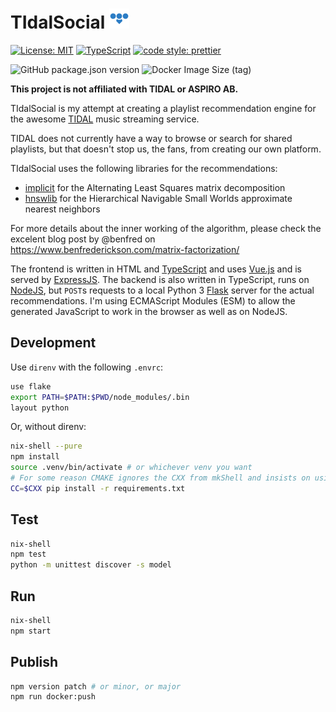 # TIdalSocial ![logo](https://github.com/lionello/TIdalSocial/blob/master/static/favicon-32x32.png?raw=true)

[![License: MIT](https://img.shields.io/badge/License-MIT-yellow.svg)](https://opensource.org/licenses/MIT)
[![TypeScript](https://img.shields.io/badge/%3C%2F%3E-TypeScript-%230074c1.svg)](https://www.typescriptlang.org/)
[![code style: prettier](https://img.shields.io/badge/code_style-prettier-f8bc45.svg)](https://github.com/prettier/prettier)

![GitHub package.json version](https://img.shields.io/github/package-json/v/lionello/tidalsocial)
![Docker Image Size (tag)](https://img.shields.io/docker/image-size/lionello/tidalsocial/latest)

**This project is not affiliated with TIDAL or ASPIRO AB.**

TIdalSocial is my attempt at creating a playlist recommendation engine for the awesome [TIDAL](https://tidal.com/) music streaming service.

TIDAL does not currently have a way to browse or search for shared playlists, but that doesn't stop us, the fans, from creating our own platform.

TIdalSocial uses the following libraries for the recommendations:
* [implicit](https://github.com/benfred/implicit/) for the Alternating Least Squares matrix decomposition
* [hnswlib](https://github.com/nmslib/hnswlib) for the Hierarchical Navigable Small Worlds approximate nearest neighbors

For more details about the inner working of the algorithm, please check the excelent blog post by @benfred on https://www.benfrederickson.com/matrix-factorization/

The frontend is written in HTML and [TypeScript](https://www.typescriptlang.org) and uses [Vue.js](https://vuejs.org) and is served by [ExpressJS](https://expressjs.com).
The backend is also written in TypeScript, runs on [NodeJS](https://nodejs.org/), but `POST`s requests to a local Python 3 [Flask](https://flask.palletsprojects.com/en/1.1.x/) server for the actual recommendations. I'm using ECMAScript Modules (ESM) to allow the generated JavaScript to work in the browser as well as on NodeJS.

## Development
Use `direnv` with the following `.envrc`:
```sh
use flake
export PATH=$PATH:$PWD/node_modules/.bin
layout python
```

Or, without direnv:
```sh
nix-shell --pure
npm install
source .venv/bin/activate # or whichever venv you want
# For some reason CMAKE ignores the CXX from mkShell and insists on using clang
CC=$CXX pip install -r requirements.txt
```

## Test
```sh
nix-shell
npm test
python -m unittest discover -s model
```

## Run
```sh
nix-shell
npm start
```

## Publish
```sh
npm version patch # or minor, or major
npm run docker:push
```
